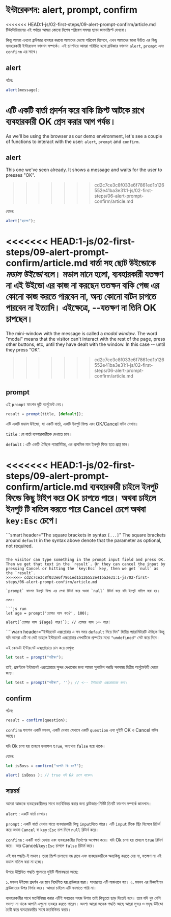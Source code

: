 # ইন্টারেকশন: alert, prompt, confirm

<<<<<<< HEAD:1-js/02-first-steps/09-alert-prompt-confirm/article.md
টিউটোরিয়ালের এই পর্যায়ে আমরা কোনো বিশেষ পরিবেশ সমন্বয় ছাড়া জাভাস্ক্রিপ্ট দেখবো।

কিন্তু আমরা এখনো ব্রাউজার ব্যবহার করবো আমাদের ডেমো পরিবেশ হিসেবে, এখন আমাদের জানা উচিত এর কিছু ব্যবহারকারী ইন্টারফেস ফাংশন সম্পর্কে। এই চ্যাপ্টারে আমরা পরিচিত হবো ব্রাউজার ফাংশন `alert`, `prompt` এবং `confirm` এর সাথে।

## alert

গঠন:

```js
alert(message);
```

এটি একটি বার্তা প্রদর্শন করে বাকি স্ক্রিপ্ট আটকে রাখে ব্যবহারকারী OK প্রেস করার আগ পর্যন্ত।
=======
As we'll be using the browser as our demo environment, let's see a couple of functions to interact with the user: `alert`, `prompt` and `confirm`.

## alert

This one we've seen already. It shows a message and waits for the user to presses "OK".
>>>>>>> cd2c7ce3c8f033e6f7861ed1b126552e41ba3e31:1-js/02-first-steps/06-alert-prompt-confirm/article.md

যেমন:

```js run
alert("হ্যালো");
```

<<<<<<< HEAD:1-js/02-first-steps/09-alert-prompt-confirm/article.md
বার্তা সহ ছোট উইন্ডোকে *মডাল উইন্ডো* বলে। মডাল মানে হলো, ব্যবহারকারী যতক্ষণ না এই উইন্ডো এর কাজ না করছেন ততক্ষন বাকি পেজ এর কোনো কাজ করতে পারবেন না, অন্য কোনো বাটন চাপতে পারবেন না ইত্যাদি। এইক্ষেত্রে, --যতক্ষণ না তিনি OK চাপছেন।
=======
The mini-window with the message is called a *modal window*. The word "modal" means that the visitor can't interact with the rest of the page, press other buttons, etc, until they have dealt with the window. In this case -- until they press "OK".
>>>>>>> cd2c7ce3c8f033e6f7861ed1b126552e41ba3e31:1-js/02-first-steps/06-alert-prompt-confirm/article.md

## prompt

এই `prompt` ফাংশন দুটি আর্গুমেন্ট নেয়।

```js no-beautify
result = prompt(title, [default]);
```

এটি একটি মডাল উইন্ডো, যা একটি বার্তা, একটি ইনপুট ফিল্ড এবং OK/Cancel বাটন দেখায়।

`title`
: যে বার্তা ব্যবহারকারীকে দেখাতে চান। 

`default`
: এটি একটি ঐচ্ছিক প্যারামিটার, এর প্রাথমিক মান ইনপুট ফিল্ড হতে প্রাপ্ত মান।

<<<<<<< HEAD:1-js/02-first-steps/09-alert-prompt-confirm/article.md
ব্যবহারকারী চাইলে ইনপুট ফিল্ডে কিছু টাইপ করে OK চাপতে পারে। অথবা চাইলে ইনপুট টি বাতিল করতে পারে Cancel চেপে অথবা `key:Esc` চেপে। 
=======
```smart header="The square brackets in syntax `[...]`"
The square brackets around `default` in the syntax above denote that the parameter as optional, not required.
```

The visitor can type something in the prompt input field and press OK. Then we get that text in the `result`. Or they can cancel the input by pressing Cancel or hitting the `key:Esc` key, then we get `null` as the `result`.
>>>>>>> cd2c7ce3c8f033e6f7861ed1b126552e41ba3e31:1-js/02-first-steps/06-alert-prompt-confirm/article.md

`prompt` ফাংশন ইনপুট ফিল্ড এর লেখা রিটার্ন করে অথবা `null` রিটার্ন করে যদি ইনপুট বাতিল করা হয়।

যেমন:

```js run
let age = prompt('তোমার বয়স কত?', 100);

alert(`তোমার বয়স ${age} বছর!`); // তোমার বয়স ১০০ বছর!
```

````warn header="ইন্টারনেট এক্সপ্লোরার এ সব সময় `default` দিয়ে দিন"
দ্বিতীয় প্যারামিটারটি ঐচ্ছিক কিন্তু যদি আমরা এটি না দেই তাহলে ইন্টারনেট এক্সপ্লোরার লেখাটিকে প্রম্পটের মধ্যে `"undefined"` সেট করে দিবে।

এই কোডটা ইন্টারনেট এক্সপ্লোরারে রান করে দেখুন:

```js run
let test = prompt("পরীক্ষা");
```

তাই, প্রমপ্টকে ইন্টারনেট এক্সপ্লোরারে সুন্দর দেখানোর জন্য আমরা সুপারিশ করছি সবসময় দ্বিতীয় আর্গুমেন্টটি দেয়ার জন্য। 

```js run
let test = prompt("পরীক্ষা", ''); // <-- ইন্টারনেট এক্সপ্লোরারের জন্য। 
```

## confirm

গঠন:

```js
result = confirm(question);
```

`confirm` ফাংশন একটি মডাল, একটি দেখায় যেখানে একটি `question` এবং দুইটি OK ও Cancel বাটন আছে।

যদি Ok চাপা হয় তাহলে ফলাফল `true`, অন্যথায় `false` হয়ে থাকে।

যেমন:

```js run
let isBoss = confirm("আপনি কি বস?");

alert( isBoss ); // true যদি Ok চেপে থাকেন। 
```

## সারমর্ম

আমরা আজকে ব্যবহারকারীদের সাথে মতবিনিময় করার জন্য ব্রাউজার-নির্দিষ্ট তিনটি ফাংশন সম্পর্কে জানলাম।

`alert`
: একটি বার্তা দেখায়। 

`prompt`
: একটি বার্তা দেখায় যাতে ব্যবহারকারী কিছু `input`দিতে পারে। এটি `input` টিকে স্ট্রিং হিসেবে রিটার্ন করে অথবা `Cancel` বা `key:Esc` চাপ দিলে `null` রিটার্ন করে।

`confirm`
: একটি বার্তা দেখায় এবং ব্যবহারকারীর নির্দেশের অপেক্ষা করে। যদি Ok চাপা হয় তাহলে `true` রিটার্ন করে। আর Cancel/`key:Esc` চাপলে `false` রিটার্ন করে।

এই সব পদ্ধতি-ই মডাল। তারা স্ক্রিপ্ট চালানো বন্ধ রাখে এবং ব্যবহারকারীকে অন্যকিছু করতে দেয় না, যতক্ষণ না এই মডাল বাতিল করা না হচ্ছে।

উপরে উল্লিখিত পদ্ধতি গুলোতে দুইটি সীমাবদ্ধতা আছে:

১. মডাল উইন্ডো প্রদর্শন এর স্থান নির্দেশিত হয় ব্রাউজার দ্বারা। সাধারণত এটি মাঝখানে হয়।
২. মডাল এর ডিজাইনও ব্রাউজারের উপর নির্ভর করে।  আমরা চাইলে এটি বদলাতে পারি না। 

ব্যবহারকারীর সাথে মতবিনিময় করার এটিই সবচেয়ে সহজ উপায় তাই কিছুতো ছাড় দিতেই হবে। তবে যদি খুব বেশি সমস্যা না থাকে আপনি এগুলো ব্যবহার করতে পারেন। অবশ্য আরো অনেক পদ্ধতি আছে আরো সুন্দর ও সমৃদ্ধ উইন্ডো তৈরী করে ব্যবহারকারীর সাথে মতবিনিময় করার।
